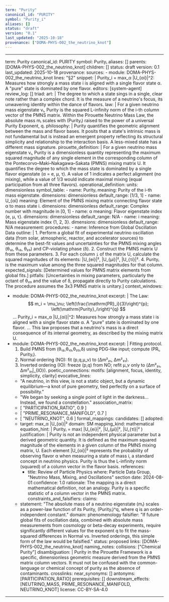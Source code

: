```yaml
---
term: "Purity"
canonical_id: "PURITY"
symbol: "Purity_i"
aliases: []
status: "draft"
version: "0.1"
last_updated: "2025-10-18"
provenance: ["DOMA-PHYS-002_the_neutrino_knot"]
---
```


---
term: Purity
canonical_id: PURITY
symbol: Purityᵢ
aliases: []
parents: [DOMA-PHYS-002_the_neutrino_knot]
children: []
status: draft
version: 0.1
last_updated: 2025-10-18
provenance:
  sources:
    - module: DOMA-PHYS-002_the_neutrino_knot
      lines: "§2"
      snippet: |
        Purity_i = max_α |U_{αi}|^2: Measures how strongly a mass state i is aligned with a single flavor state α. A "pure" state is dominated by one flavor.
  editors: [system-agent]
  review_log: []
triad:
  art: |
    The degree to which a state sings in a single, clear note rather than a complex chord. It is the measure of a neutrino's focus, its unwavering identity within the dance of flavors.
  law: |
    For a given neutrino mass eigenstate νᵢ, Purity is the squared L-infinity norm of the i-th column vector of the PMNS matrix. Within the Pirouette Neutrino Mass Law, the absolute mass mᵢ scales with (Purityᵢ) raised to the power of a universal Purity Exponent, q.
  philosophy: |
    Purity quantifies the geometric alignment between the mass and flavor bases. It posits that a state's intrinsic mass is not fundamental but is instead an emergent property reflecting its structural simplicity and relationship to the interaction basis. A less-mixed state has a different mass signature.
pirouette_definition: |
  For a given neutrino mass eigenstate νᵢ, Purity is a dimensionless quantity representing the maximum squared magnitude of any single element in the corresponding column of the Pontecorvo–Maki–Nakagawa–Sakata (PMNS) mixing matrix U. It quantifies the degree to which the mass state is dominated by a single flavor eigenstate (α = e, μ, τ). A value of 1 indicates a perfect alignment (no mixing), while a value of 1/3 would indicate maximal mixing (equal participation from all three flavors).
operational_definition:
  units: dimensionless
  symbol_table:
    - name: Purityᵢ
      meaning: Purity of the i-th mass eigenstate.
      dimensions: dimensionless
      default_range: [1/3, 1]
    - name: U_{αi}
      meaning: Element of the PMNS mixing matrix connecting flavor state α to mass state i.
      dimensions: dimensionless
      default_range: Complex number with magnitude in [0, 1]
    - name: α
      meaning: Flavor eigenstate index {e, μ, τ}.
      dimensions: dimensionless
      default_range: N/A
    - name: i
      meaning: Mass eigenstate index {1, 2, 3}.
      dimensions: dimensionless
      default_range: N/A
  measurement:
    procedures:
      - name: Inference from Global Oscillation Data
        outline: |
          1. Perform a global fit of experimental neutrino oscillation data (from solar, atmospheric, reactor, and accelerator sources) to determine the best-fit values and uncertainties for the PMNS mixing angles (θ₁₂, θ₁₃, θ₂₃) and CP-violating phase (δ).
          2. Construct the PMNS matrix U from these parameters.
          3. For each column `i` of the matrix U, calculate the squared magnitudes of its elements: |U_{ei}|², |U_{μi}|², |U_{τi}|².
          4. Purityᵢ is the maximum value among the three squared magnitudes for that column.
        expected_signals: [Determined values for PMNS matrix elements from global fits.]
        pitfalls: [Uncertainties in mixing parameters, particularly the octant of θ₂₃ and the value of δ, propagate directly to Purity calculations. The procedure assumes the 3x3 PMNS matrix is unitary.]
context_windows:
  - module: DOMA-PHYS-002_the_neutrino_knot
    excerpt: |
      The Law:
      $$ m_i = \mu_\nu; \left(\frac{\mathrm{PR}_i}{3}\right)^{p}; \left(\mathrm{Purity}_i\right)^{q} $$
      ...
      Purity_i = max_α |U_{αi}|^2: Measures how strongly a mass state i is aligned with a single flavor state α. A "pure" state is dominated by one flavor.
      ...
      This law proposes that a neutrino's mass is a direct consequence of its internal geometry, as described by the mixing matrix U.
  - module: DOMA-PHYS-002_the_neutrino_knot
    excerpt: |
      Fitting protocol.
      1. Build PMNS from (θ₁₂,θ₁₃,θ₂₃,δ) using PDG-like input; compute (PRᵢ, Purityᵢ).
      2. Normal ordering (NO): fit (p,q,μ_ν) to (Δm²₂₁, Δm²₃₁).
      3. Inverted ordering (IO): freeze (p,q) from NO; refit μ_ν only to (Δm²₂₁, Δm²₃₁|_{IO}).
poetic_connections:
  motifs: [alignment, focus, identity, simplicity, clarity]
  evocative_lines:
    - "A neutrino, in this view, is not a static object, but a dynamic equilibrium—a knot of pure geometry, tied perfectly on a surface of possibility."
    - "We began by seeking a single point of light in the darkness... Instead, we found a constellation."
  association_matrix:
    - [ "PARTICIPATION_RATIO", 0.9 ]
    - [ "PRIME_RESONANCE_MANIFOLD", 0.7 ]
    - [ "NEUTRINO_KNOT", 0.6 ]
formal_mappings:
  candidates: []
  adopted:
    - target: max_α |U_{αi}|²
      domain: SM
      mapping_kind: mathematical
      equation_hint: |
        Purityᵢ = max( |U_{ei}|², |U_{μi}|², |U_{τi}|² )
      justification: |
        Purity is not an independent physical parameter but a derived geometric quantity. It is defined as the maximum squared magnitude of the elements in a given column of the PMNS mixing matrix, U. Each element |U_{αi}|² represents the probability of observing flavor α when measuring a state of mass i, a standard concept in neutrino physics. Purity is thus the L-infinity norm (squared) of a column vector in the flavor basis.
      references:
        - title: Review of Particle Physics
          where: Particle Data Group, "Neutrino Mass, Mixing, and Oscillations" section
          date: 2024-08-01
      confidence: 1.0
      rationale: The mapping is a direct mathematical definition, not an analogy. Purity is a specific statistic of a column vector in the PMNS matrix.
constraints_and_falsifiers:
  claims:
    - statement: "The absolute mass of a neutrino eigenstate (mᵢ) scales as a power-law function of its Purity, (Purityᵢ)^q, where q is an order-independent constant."
      domain: phenomenology
      falsifier: "If future global fits of oscillation data, combined with absolute mass measurements from cosmology or beta-decay experiments, require significantly different values for the exponent q to fit the mass-squared differences in Normal vs. Inverted orderings, this simple form of the law would be falsified."
      status: proposed
      links: [DOMA-PHYS-002_the_neutrino_knot]
naming_notes:
  collisions: ["Chemical Purity"]
  disambiguation: |
    Purity in the Pirouette Framework is a specific, dimensionless geometric measure derived from the PMNS matrix column vectors. It must not be confused with the common-language or chemical concept of purity as the absence of contaminants.
crosslinks:
  near_synonyms: []
  antonyms: [PARTICIPATION_RATIO]
  prerequisites: []
  downstream_effects: [NEUTRINO_MASS, PRIME_RESONANCE_MANIFOLD, NEUTRINO_KNOT]
license: CC-BY-SA-4.0
---